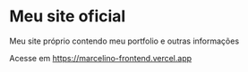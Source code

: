 # Meu site oficial
Meu site próprio contendo meu portfolio e outras informações

Acesse em https://marcelino-frontend.vercel.app
